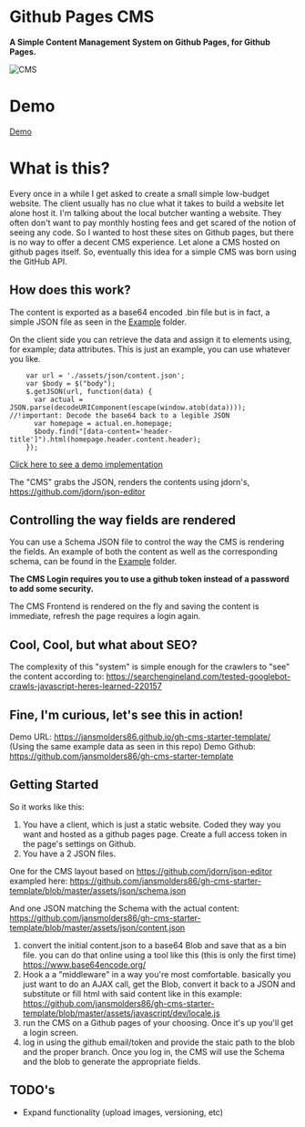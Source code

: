 Github Pages CMS
=============

__A Simple Content Management System on Github Pages, for Github Pages.__ 

![CMS](https://raw.githubusercontent.com/jansmolders86/gh-cms/master/example/cms.gif)

Demo
===================
[Demo](https://jansmolders86.github.io/github-pages-cms/)

What is this?
=========================

Every once in a while I get asked to create a small simple low-budget website. The client usually has no clue what it takes to build a website let alone host it. I'm talking about the local butcher wanting a website. They often don't want to pay monthly hosting fees and get scared of the notion of seeing any code. So I wanted to host these sites on Github pages, but there is no way to offer a decent CMS experience. Let alone a CMS hosted on github pages itself. So, eventually this idea for a simple CMS was born using the GitHub API. 

How does this work?
-------------

The content is exported as a base64 encoded .bin file but is in fact, a simple JSON file as seen in the [Example](https://github.com/jansmolders86/gh-cms/tree/master/example) folder. 

On the client side you can retrieve the data and assign it to elements using, for example; data attributes. 
This is just an example, you can use whatever you like. 

``` JS
    var url = './assets/json/content.json';
    var $body = $("body");
    $.getJSON(url, function(data) {
      var actual = JSON.parse(decodeURIComponent(escape(window.atob(data))));  //!important: Decode the base64 back to a legible JSON 
      var homepage = actual.en.homepage;
      $body.find("[data-content='header-title']").html(homepage.header.content.header);
    });
```
[Click here to see a demo implementation](https://github.com/jansmolders86/gh-cms-starter-template/blob/master/assets/javascript/dev/locale.js)

The "CMS" grabs the JSON, renders the contents using jdorn's, https://github.com/jdorn/json-editor

Controlling the way fields are rendered
-------------
You can use a Schema JSON file to control the way the CMS is rendering the fields. 
An example of both the content as well as the corresponding schema, can be found in the [Example](https://github.com/jansmolders86/gh-cms/tree/master/example) folder.

__The CMS Login requires you to use a github token instead of a password to add some security.__

The CMS Frontend is rendered on the fly and saving the content is immediate, refresh the page requires a login again. 

Cool, Cool, but what about SEO?
-------------

The complexity of this "system" is simple enough for the crawlers to "see" the content according to:
https://searchengineland.com/tested-googlebot-crawls-javascript-heres-learned-220157

Fine, I'm curious, let's see this in action!
------------

Demo URL: https://jansmolders86.github.io/gh-cms-starter-template/  (Using the same example data as seen in this repo)
Demo Github: https://github.com/jansmolders86/gh-cms-starter-template 

Getting Started
------------

So it works like this:

1. You have a client, which is just a static website.  Coded they way you want and hosted as a github pages page. Create a full access token in the page's settings on Github.
2. You have a 2 JSON files.

One for the CMS layout based on https://github.com/jdorn/json-editor exampled here: https://github.com/jansmolders86/gh-cms-starter-template/blob/master/assets/json/schema.json

And one JSON matching the Schema with the actual content:
https://github.com/jansmolders86/gh-cms-starter-template/blob/master/assets/json/content.json

1. convert the initial content.json to a base64 Blob and save that as a bin file. you can do that online using a tool like this (this is only the first time) https://www.base64encode.org/
2. Hook a a "middleware" in a way you're most comfortable. basically you just want to do an AJAX call, get the Blob, convert it back to a JSON and substitute or fill html with said content like in this example:
   https://github.com/jansmolders86/gh-cms-starter-template/blob/master/assets/javascript/dev/locale.js
3. run the CMS on a Github pages of your choosing. Once it's up you'll get a login screen.
4. log in using the github email/token and provide the staic path to the blob and the proper branch.
   Once you log in, the CMS will use the Schema and the blob to generate the appropriate fields.

TODO's
-------------
* Expand functionality (upload images, versioning, etc)
